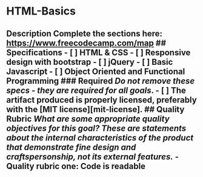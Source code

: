 # HTML-Basics
## Description  Complete the sections here: https://www.freecodecamp.com/map ## Specifications - [ ] HTML &amp; CSS - [ ] Responsive design with bootstrap - [ ] jQuery - [ ] Basic Javascript - [ ] Object Oriented and Functional Programming ### Required  _Do not remove these specs - they are required for all goals_. - [ ] The artifact produced is properly licensed, preferably with the [MIT license][mit-license]. ## Quality Rubric  _What are some appropriate quality objectives for this goal? These are statements about the internal characteristics of the product that demonstrate fine design and craftspersonship, not its external features._ - Quality rubric one: Code is readable

